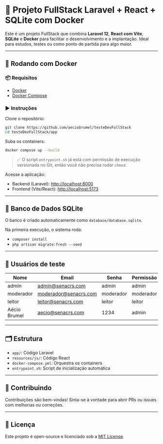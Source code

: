 # 🚀 Projeto FullStack Laravel + React + SQLite com Docker

Este é um projeto FullStack que combina **Laravel 12**, **React com Vite**, **SQLite** e **Docker** para facilitar o desenvolvimento e a implantação. Ideal para estudos, testes ou como ponto de partida para algo maior.

---

## 🐳 Rodando com Docker

### 📦 Requisitos

- [Docker](https://www.docker.com/)
- [Docker Compose](https://docs.docker.com/compose/)

### ▶️ Instruções

Clone o repositório:

```bash
git clone https://github.com/aeciobrumel/testeDevFullStack
cd testeDevFullStack/app
```

Suba os containers:

```bash
docker compose up --build
```

> ✅ O script `entrypoint.sh` já está com permissão de execução versionada no Git, então você não precisa rodar `chmod`.

Acesse a aplicação:

- Backend (Laravel): [http://localhost:8000](http://localhost:8000)
- Frontend (Vite/React): [http://localhost:5173](http://localhost:5173)

---

## 💾 Banco de Dados SQLite

O banco é criado automaticamente como `database/database.sqlite`.

Na primeira execução, o sistema roda:

- `composer install`
- `php artisan migrate:fresh --seed`

---

## 👤 Usuários de teste

| Nome         | Email                 | Senha     | Permissão |
| ------------ | --------------------- | --------- | --------- |
| admin        | admin@senacrs.com     | admin     | admin     |
| moderador    | moderador@senacrs.com | moderador | moderador |
| leitor       | leitor@senacrs.com    | leitor    | leitor    |
| Aécio Brumel | aecio@senacrs.com     | 1234      | admin     |

---

## 🗂️ Estrutura

- `app/`: Código Laravel
- `resources/js/`: Código React
- `docker-compose.yml`: Orquestra os containers
- `entrypoint.sh`: Script de inicialização automática

---

## 🤝 Contribuindo

Contribuições são bem-vindas! Sinta-se à vontade para abrir PRs ou issues com melhorias ou correções.

---

## 📄 Licença

Este projeto é open-source e licenciado sob a [MIT License](LICENSE).
